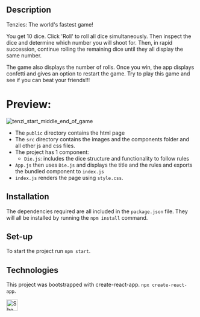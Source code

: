 ## Description

Tenzies: The world's fastest game!

You get 10 dice. Click 'Roll' to roll all dice simultaneously. Then inspect the dice and determine which number you will shoot for. Then, in rapid succession, continue rolling the remaining dice until they all display the same number.

The game also displays the number of rolls. Once you win, the app displays confetti and gives an option to restart the game. Try to play this game and see if you can beat your friends!!!

# Preview:

![tenzi_start_middle_end_of_game](https://user-images.githubusercontent.com/65996001/211164193-86d1da68-1505-40e6-adc2-1d42bcb949bd.jpg)

- The `public` directory contains the html page
- The `src` directory contains the images and the components folder and all other js and css files.
- The project has 1 component:
  - `Die.js`: includes the dice structure and functionality to follow rules
- `App.js` then uses `Die.js` and displays the title and the rules and exports the bundled component to `index.js`
- `index.js` renders the page using `style.css`.

## Installation

The dependencies required are all included in the `package.json` file. They will all be installed by running the `npm install` command.

## Set-up

To start the project run `npm start`.

## Technologies

This project was bootstrapped with create-react-app. `npx create-react-app`.

<picture>
  <source media="(prefers-color-scheme: dark)" srcset="https://cdn.icon-icons.com/icons2/2415/PNG/512/react_original_wordmark_logo_icon_146375.png">
  <source media="(prefers-color-scheme: light)" srcset="https://cdn.icon-icons.com/icons2/2415/PNG/512/react_original_wordmark_logo_icon_146375.png">
  <img width="30px" alt="Shows a logo of c-sharp" src="https://cdn.icon-icons.com/icons2/2415/PNG/512/react_original_wordmark_logo_icon_146375.png">
</picture>
